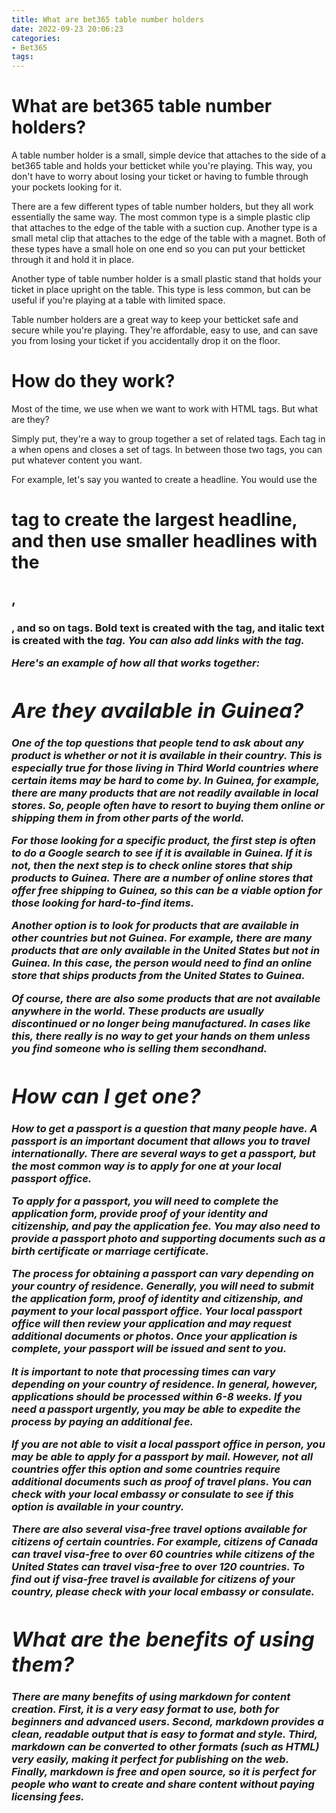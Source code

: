 ```yaml
---
title: What are bet365 table number holders
date: 2022-09-23 20:06:23
categories:
- Bet365
tags:
---
```



# What are bet365 table number holders?

A table number holder is a small, simple device that attaches to the side of a bet365 table and holds your betticket while you're playing. This way, you don't have to worry about losing your ticket or having to fumble through your pockets looking for it.

There are a few different types of table number holders, but they all work essentially the same way. The most common type is a simple plastic clip that attaches to the edge of the table with a suction cup. Another type is a small metal clip that attaches to the edge of the table with a magnet. Both of these types have a small hole on one end so you can put your betticket through it and hold it in place.

Another type of table number holder is a small plastic stand that holds your ticket in place upright on the table. This type is less common, but can be useful if you're playing at a table with limited space.

Table number holders are a great way to keep your betticket safe and secure while you're playing. They're affordable, easy to use, and can save you from losing your ticket if you accidentally drop it on the floor.

#  How do they work?

Most of the time, we use <span class="hiddenSpellError">when</span> we want to work with HTML tags. But what are they?

Simply put, they're a way to group together a set of related tags. Each tag in a <span class="hiddenSpellError">when</span> opens and closes a set of tags. In between those two tags, you can put whatever content you want.

For example, let's say you wanted to create a headline. You would use the <h1> tag to create the largest headline, and then use smaller headlines with the <h2>, <h3>, and so on tags.
Bold text is created with the <strong> tag, and italic text is created with the <em> tag. You can also add links with the <a> tag.

Here's an example of how all that works together:


#  Are they available in Guinea?

One of the top questions that people tend to ask about any product is whether or not it is available in their country. This is especially true for those living in Third World countries where certain items may be hard to come by. In Guinea, for example, there are many products that are not readily available in local stores. So, people often have to resort to buying them online or shipping them in from other parts of the world.

For those looking for a specific product, the first step is often to do a Google search to see if it is available in Guinea. If it is not, then the next step is to check online stores that ship products to Guinea. There are a number of online stores that offer free shipping to Guinea, so this can be a viable option for those looking for hard-to-find items.

Another option is to look for products that are available in other countries but not Guinea. For example, there are many products that are only available in the United States but not in Guinea. In this case, the person would need to find an online store that ships products from the United States to Guinea.

Of course, there are also some products that are not available anywhere in the world. These products are usually discontinued or no longer being manufactured. In cases like this, there really is no way to get your hands on them unless you find someone who is selling them secondhand.

#  How can I get one?

How to get a passport is a question that many people have. A passport is an important document that allows you to travel internationally. There are several ways to get a passport, but the most common way is to apply for one at your local passport office.

To apply for a passport, you will need to complete the application form, provide proof of your identity and citizenship, and pay the application fee. You may also need to provide a passport photo and supporting documents such as a birth certificate or marriage certificate.

The process for obtaining a passport can vary depending on your country of residence. Generally, you will need to submit the application form, proof of identity and citizenship, and payment to your local passport office. Your local passport office will then review your application and may request additional documents or photos. Once your application is complete, your passport will be issued and sent to you.

It is important to note that processing times can vary depending on your country of residence. In general, however, applications should be processed within 6-8 weeks. If you need a passport urgently, you may be able to expedite the process by paying an additional fee.

If you are not able to visit a local passport office in person, you may be able to apply for a passport by mail. However, not all countries offer this option and some countries require additional documents such as proof of travel plans. You can check with your local embassy or consulate to see if this option is available in your country.

There are also several visa-free travel options available for citizens of certain countries. For example, citizens of Canada can travel visa-free to over 60 countries while citizens of the United States can travel visa-free to over 120 countries. To find out if visa-free travel is available for citizens of your country, please check with your local embassy or consulate.

#  What are the benefits of using them?

There are many benefits of using markdown for content creation. First, it is a very easy format to use, both for beginners and advanced users. Second, markdown provides a clean, readable output that is easy to format and style. Third, markdown can be converted to other formats (such as HTML) very easily, making it perfect for publishing on the web. Finally, markdown is free and open source, so it is perfect for people who want to create and share content without paying licensing fees.